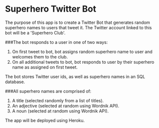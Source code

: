 # Superhero Twitter Bot
The purpose of this app is to create a Twitter Bot that generates random superhero names to users that tweet it. The Twitter account linked to this bot will be a 'Superhero Club'.


###The bot responds to a user in one of two ways: 
1. On first tweet to bot, bot assigns random superhero name to user and welcomes them to the club.
2. On all additional tweets to bot, bot responds to user by their superhero name as assigned on first tweet.

The bot stores Twitter user ids, as well as superhero names in an SQL database.

###All superhero names are comprised of:
1. A title (selected randomly from a list of titles).
2. An adjective (selected at random using Wordnik API).
3. A noun (selected at random using Wordnik API).

The app will be deployed using Heroku.
